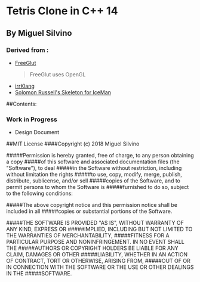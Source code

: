 # Tetris Clone in C++ 14
## By Miguel Silvino
### Derived from : 
* [FreeGlut](http://freeglut.sourceforge.net/)
   > FreeGlut uses OpenGL
* [irrKlang](https://www.ambiera.com/irrklang/)
* [Solomon Russell's Skeleton for IceMan](http://www.solomonlrussell.com/)

##Contents:
### Work in Progress
* Design Document

##MIT License
####Copyright (c) 2018 Miguel Silvino

#####Permission is hereby granted, free of charge, to any person obtaining a copy
#####of this software and associated documentation files (the "Software"), to deal
#####in the Software without restriction, including without limitation the rights
#####to use, copy, modify, merge, publish, distribute, sublicense, and/or sell
#####copies of the Software, and to permit persons to whom the Software is
#####furnished to do so, subject to the following conditions:

#####The above copyright notice and this permission notice shall be included in all
#####copies or substantial portions of the Software.

#####THE SOFTWARE IS PROVIDED "AS IS", WITHOUT WARRANTY OF ANY KIND, EXPRESS OR
#####IMPLIED, INCLUDING BUT NOT LIMITED TO THE WARRANTIES OF MERCHANTABILITY,
#####FITNESS FOR A PARTICULAR PURPOSE AND NONINFRINGEMENT. IN NO EVENT SHALL THE
#####AUTHORS OR COPYRIGHT HOLDERS BE LIABLE FOR ANY CLAIM, DAMAGES OR OTHER
#####LIABILITY, WHETHER IN AN ACTION OF CONTRACT, TORT OR OTHERWISE, ARISING FROM,
#####OUT OF OR IN CONNECTION WITH THE SOFTWARE OR THE USE OR OTHER DEALINGS IN THE
#####SOFTWARE.